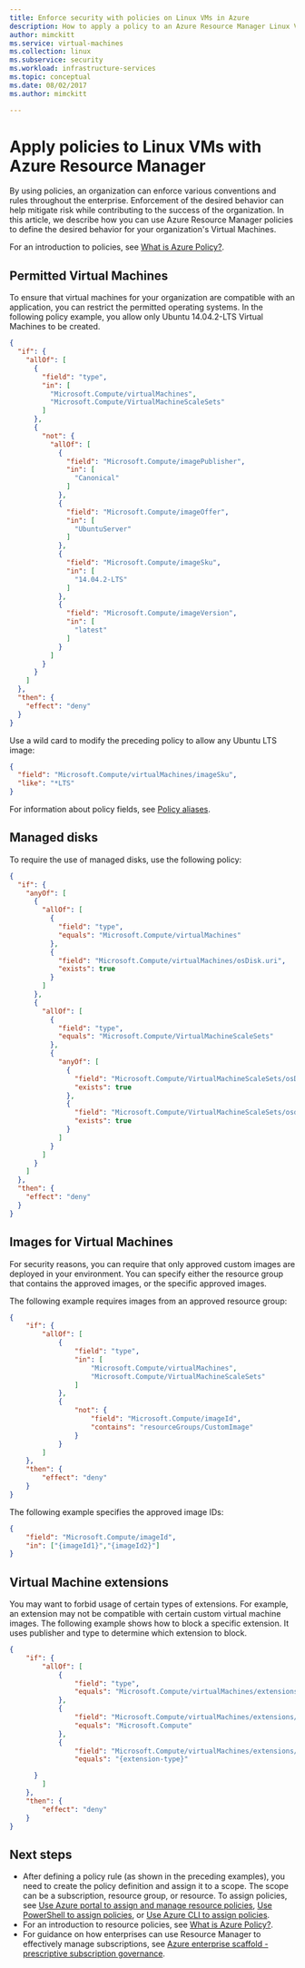 ```yaml
---
title: Enforce security with policies on Linux VMs in Azure 
description: How to apply a policy to an Azure Resource Manager Linux Virtual Machine
author: mimckitt
ms.service: virtual-machines
ms.collection: linux
ms.subservice: security
ms.workload: infrastructure-services
ms.topic: conceptual
ms.date: 08/02/2017
ms.author: mimckitt

---
```

# Apply policies to Linux VMs with Azure Resource Manager
By using policies, an organization can enforce various conventions and rules throughout the enterprise. Enforcement of the desired behavior can help mitigate risk while contributing to the success of the organization. In this article, we describe how you can use Azure Resource Manager policies to define the desired behavior for your organization's Virtual Machines.

For an introduction to policies, see [What is Azure Policy?](../../governance/policy/overview.md).

## Permitted Virtual Machines
To ensure that virtual machines for your organization are compatible with an application, you can restrict the permitted operating systems. In the following policy example, you allow only Ubuntu 14.04.2-LTS Virtual Machines to be created.

```json
{
  "if": {
    "allOf": [
      {
        "field": "type",
        "in": [
          "Microsoft.Compute/virtualMachines",
          "Microsoft.Compute/VirtualMachineScaleSets"
        ]
      },
      {
        "not": {
          "allOf": [
            {
              "field": "Microsoft.Compute/imagePublisher",
              "in": [
                "Canonical"
              ]
            },
            {
              "field": "Microsoft.Compute/imageOffer",
              "in": [
                "UbuntuServer"
              ]
            },
            {
              "field": "Microsoft.Compute/imageSku",
              "in": [
                "14.04.2-LTS"
              ]
            },
            {
              "field": "Microsoft.Compute/imageVersion",
              "in": [
                "latest"
              ]
            }
          ]
        }
      }
    ]
  },
  "then": {
    "effect": "deny"
  }
}
```

Use a wild card to modify the preceding policy to allow any Ubuntu LTS image: 

```json
{
  "field": "Microsoft.Compute/virtualMachines/imageSku",
  "like": "*LTS"
}
```

For information about policy fields, see [Policy aliases](../../governance/policy/concepts/definition-structure.md#aliases).

## Managed disks

To require the use of managed disks, use the following policy:

```json
{
  "if": {
    "anyOf": [
      {
        "allOf": [
          {
            "field": "type",
            "equals": "Microsoft.Compute/virtualMachines"
          },
          {
            "field": "Microsoft.Compute/virtualMachines/osDisk.uri",
            "exists": true
          }
        ]
      },
      {
        "allOf": [
          {
            "field": "type",
            "equals": "Microsoft.Compute/VirtualMachineScaleSets"
          },
          {
            "anyOf": [
              {
                "field": "Microsoft.Compute/VirtualMachineScaleSets/osDisk.vhdContainers",
                "exists": true
              },
              {
                "field": "Microsoft.Compute/VirtualMachineScaleSets/osdisk.imageUrl",
                "exists": true
              }
            ]
          }
        ]
      }
    ]
  },
  "then": {
    "effect": "deny"
  }
}
```

## Images for Virtual Machines

For security reasons, you can require that only approved custom images are deployed in your environment. You can specify either the resource group that contains the approved images, or the specific approved images.

The following example requires images from an approved resource group:

```json
{
    "if": {
        "allOf": [
            {
                "field": "type",
                "in": [
                    "Microsoft.Compute/virtualMachines",
                    "Microsoft.Compute/VirtualMachineScaleSets"
                ]
            },
            {
                "not": {
                    "field": "Microsoft.Compute/imageId",
                    "contains": "resourceGroups/CustomImage"
                }
            }
        ]
    },
    "then": {
        "effect": "deny"
    }
} 
```

The following example specifies the approved image IDs:

```json
{
    "field": "Microsoft.Compute/imageId",
    "in": ["{imageId1}","{imageId2}"]
}
```

## Virtual Machine extensions

You may want to forbid usage of certain types of extensions. For example, an extension may not be compatible with certain custom virtual machine images. The following example shows how to block a specific extension. It uses publisher and type to determine which extension to block.

```json
{
    "if": {
        "allOf": [
            {
                "field": "type",
                "equals": "Microsoft.Compute/virtualMachines/extensions"
            },
            {
                "field": "Microsoft.Compute/virtualMachines/extensions/publisher",
                "equals": "Microsoft.Compute"
            },
            {
                "field": "Microsoft.Compute/virtualMachines/extensions/type",
                "equals": "{extension-type}"

      }
        ]
    },
    "then": {
        "effect": "deny"
    }
}
```


## Next steps
* After defining a policy rule (as shown in the preceding examples), you need to create the policy definition and assign it to a scope. The scope can be a subscription, resource group, or resource. To assign policies, see [Use Azure portal to assign and manage resource policies](../../governance/policy/assign-policy-portal.md), [Use PowerShell to assign policies](../../governance/policy/assign-policy-powershell.md), or [Use Azure CLI to assign policies](../../governance/policy/assign-policy-azurecli.md).
* For an introduction to resource policies, see [What is Azure Policy?](../../governance/policy/overview.md).
* For guidance on how enterprises can use Resource Manager to effectively manage subscriptions, see [Azure enterprise scaffold - prescriptive subscription governance](/azure/architecture/cloud-adoption-guide/subscription-governance).
